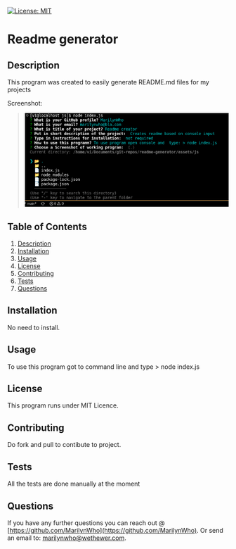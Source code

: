 [![License: MIT](https://img.shields.io/badge/License-MIT-yellow.svg)](https://opensource.org/licenses/MIT)

# Readme generator

## Description

This program was created to easily generate README.md files for my projects

Screenshot:

  > ![Screenshot](../img/screenshot-README-generator.png)

## Table of Contents

1. [Description](#Description)
2. [Installation](#Installation)
3. [Usage](#Usage)
4. [License](#License)
5. [Contributing](#Contributing)
6. [Tests](#Tests)
7. [Questions](#Questions)

## Installation

No need to install.

## Usage

To use this program got to command line and type > node index.js

## License

This program runs under MIT Licence.

## Contributing

Do fork and pull to contibute to project.

## Tests

All the tests are done manually at the moment

## Questions

If you have any further questions you can reach out @ [https://github.com/MarilynWho](https://github.com/MarilynWho).
Or send an email to: marilynwho@wethewer.com.

